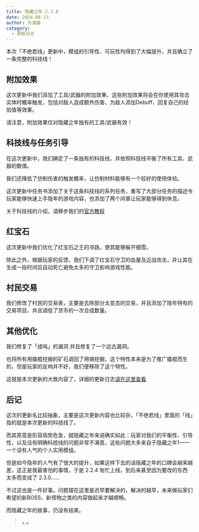 ```yaml
---
title: 隐藏之年 2.3.0
date: 2024-08-13
author: 方漓猫
category:
  - 更新日志
---
```

本次「不绝若线」更新中，模组的引导性、可玩性均得到了大幅提升，并且确立了一条完整的科技线！

<!-- more -->
## 附加效果
这次更新中我们添加了工具/武器的附加效果，这些附加效果将会在你使用其攻击实体时概率触发，包括对敌人造成额外伤害、为敌人添加Debuff、回复自己的经验值等效果。

请注意，附加效果仅对隐藏之年独有的工具/武器有效！

## 科技线与任务引导
在这次更新中，我们确定了一条独有的科技线，并依照科技线平衡了所有工具、武器的数值。

我们还降低了仿制伤害的触发概率，让仿制材料能够有一个较好的使用体验。

这次更新中任务书添加了关于这条科技线的系列任务，重写了大部分任务的描述令玩家能够快速上手隐年的游戏内容，也添加了两个间章让玩家能够得到休息。

关于科技线的介绍，请移步我们的[官方教程](https://hiddeny-devs.github.io/tutorials/materials/)

## 红宝石
这次更新中我们优化了红宝石之王的寻路，使其能够躲开细雪。

除此之外，根据玩家的反馈，我们下调了红宝石守卫的血量及近战攻击，并让其在生成一段时间后自动死亡避免太多的守卫影响游戏性能。

## 村民交易
我们修改了村民的交易表，主要是去除部分太变态的交易，并且添加了隐年特有的交易项目，并且调低了货币的一次合成数量。

## 其他优化
我们修复了「成吨」的漏洞 并且修复了一个远古漏洞。

也将所有用撬棍挖掘的矿石调回了用镐挖掘，这个特性本来是为了推广撬棍而生的，但是玩家的反响并不好，我们便移除了这个特性。

这就是本次更新的大致内容了，详细的更新日志[请在这里查看](https://codeberg.org/hy2/hidden-years/releases/tag/2.3.0)

## 后记
这次的更新名比较抽象，主要是这次更新内容也比较杂，「不绝若线」里面的「线」指的就是本次更新的科技线了。

而其原意是形容局势危急，就隐藏之年来说确实如此：玩家对我们的平衡性、引导性，以及没有明确科技线的问题非常不满意，这些问题大多来自于隐藏之年1——一个没有人气的个人实用模组。

但是如今隐年的人气有了很大的提升，如果这样下去的话隐藏之年的口碑会越来越差，这正是我最害怕的事情，于是 2.2.4 匆忙上线，到后来甚至因为要改的东西太多而变成了 2.3.0……

不过这也是一件好事。问题摆在这里是迟早要解决的，解决的越早，未来做玩家们希望的新BOSS、新怪物之类的内容做起来才越顺畅。

而隐藏之年的故事，仍没有结束。

>ㅅ< 